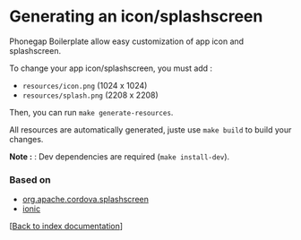 # Generating an icon/splashscreen

Phonegap Boilerplate allow easy customization of app icon and splashscreen.

To change your app icon/splashscreen, you must add :
- `resources/icon.png` (1024 x 1024)
- `resources/splash.png` (2208 x 2208)

Then, you can run `make generate-resources`.

All resources are automatically generated, juste use `make build` to build your changes.

__Note :__ : Dev dependencies are required (`make install-dev`).

### Based on

- [org.apache.cordova.splashscreen](https://github.com/apache/cordova-plugin-splashscreen)
- [ionic](https://github.com/driftyco/ionic)

[[Back to index documentation](index.md)]
